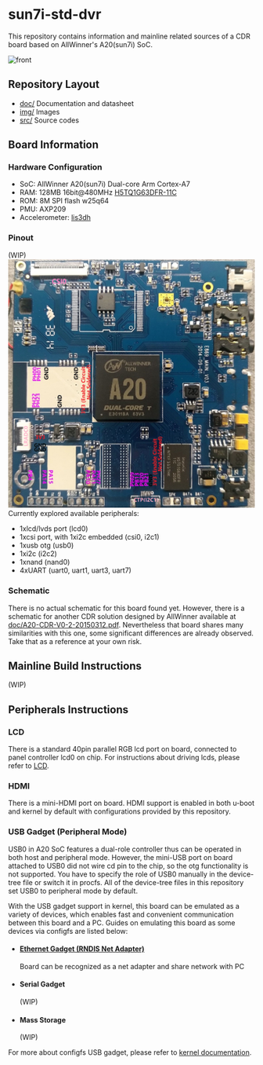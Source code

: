 # sun7i-std-dvr

This repository contains information and mainline related sources of a CDR board based on AllWinner's A20(sun7i) SoC.

![front](img/dual.png)

## Repository Layout
* [doc/](https://github.com/SdtElectronics/sun7i-std-dvr/tree/master/doc)  Documentation and datasheet
* [img/](https://github.com/SdtElectronics/sun7i-std-dvr/tree/master/img)  Images
* [src/](https://github.com/SdtElectronics/sun7i-std-dvr/tree/master/src)  Source codes

## Board Information
### Hardware Configuration
* SoC: AllWinner A20(sun7i) Dual-core Arm Cortex-A7
* RAM: 128MB 16bit@480MHz [H5TQ1G63DFR-11C](https://html.alldatasheet.com/html-pdf/534215/HYNIX/H5TQ1G63DFR-11C/650/4/H5TQ1G63DFR-11C.html)
* ROM: 8M SPI flash w25q64
* PMU: AXP209
* Accelerometer: [lis3dh](https://www.st.com/en/mems-and-sensors/lis3dh.html?icmp=pf250725_pron_pr_feb2014&sc=lis3dh-pr)

### Pinout
(WIP)
![front](img/pinout.png)
Currently explored available peripherals:
* 1xlcd/lvds port (lcd0)
* 1xcsi port, with 1xi2c embedded (csi0, i2c1)
* 1xusb otg (usb0)
* 1xi2c (i2c2)
* 1xnand (nand0)
* 4xUART (uart0, uart1, uart3, uart7)

### Schematic
There is no actual schematic for this board found yet. However, there is a schematic for another CDR solution designed by AllWinner available at [doc/A20-CDR-V0-2-20150312.pdf](doc/A20-CDR-V0-2-20150312.pdf). Nevertheless that board shares many similarities with this one, some significant differences are already observed. Take that as a reference at your own risk.

## Mainline Build Instructions
(WIP)

## Peripherals Instructions
### LCD
There is a standard 40pin parallel RGB lcd port on board, connected to panel controller lcd0 on chip. For instructions about driving lcds, please refer to [LCD](doc/lcd.md).

### HDMI
There is a mini-HDMI port on board. HDMI support is enabled in both u-boot and kernel by default with configurations provided by this repository. 

### USB Gadget (Peripheral Mode)
USB0 in A20 SoC features a dual-role controller thus can be operated in both host and peripheral mode. However, the mini-USB port on board attached to USB0 did not wire cd pin to the chip, so the otg functionality is not supported. You have to specify the role of USB0 manually in the device-tree file or switch it in procfs. All of the device-tree files in this repository set USB0 to peripheral mode by default.

With the USB gadget support in kernel, this board can be emulated as a variety of devices, which enables fast and convenient communication between this board and a PC. Guides on emulating this board as some devices via configfs are listed below:

* #### [Ethernet Gadget (RNDIS Net Adapter)](doc/RNDIS.md)
    Board can be recognized as a net adapter and share network with PC
* #### Serial Gadget
    (WIP)
* #### Mass Storage
    (WIP)

For more about configfs USB gadget, please refer to [kernel documentation](https://www.kernel.org/doc/Documentation/usb/gadget_configfs.txt).